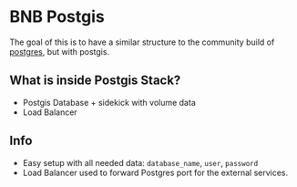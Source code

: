 # BNB Postgis

The goal of this is to have a similar structure to the community build of [postgres](https://github.com/rancher/community-catalog/tree/master/templates/postgres), but with postgis.

## What is inside Postgis Stack?
* Postgis Database + sidekick with volume data
* Load Balancer

## Info 
* Easy setup with all needed data: `database_name`, `user`, `password`
* Load Balancer used to forward Postgres port for the external services.
